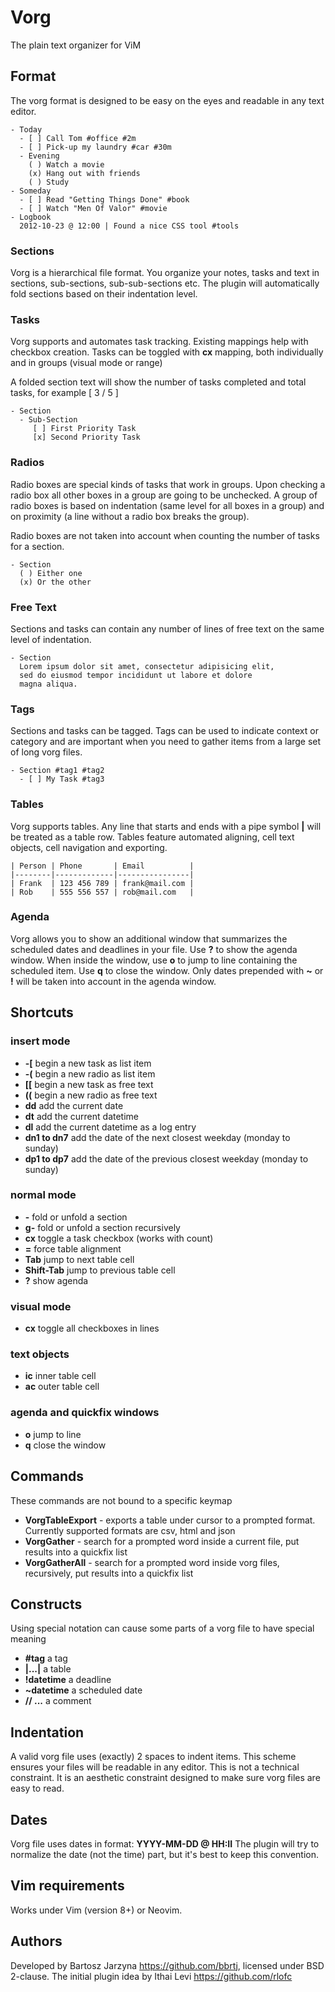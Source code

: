 Vorg
====
The plain text organizer for ViM

Format
------
The vorg format is designed to be easy on the eyes and readable
in any text editor.

```
- Today
  - [ ] Call Tom #office #2m
  - [ ] Pick-up my laundry #car #30m
  - Evening
    ( ) Watch a movie
    (x) Hang out with friends
    ( ) Study
- Someday
  - [ ] Read "Getting Things Done" #book
  - [ ] Watch "Men Of Valor" #movie
- Logbook
  2012-10-23 @ 12:00 | Found a nice CSS tool #tools
```

### Sections
Vorg is a hierarchical file format. You organize your notes, tasks and text in sections, sub-sections, sub-sub-sections etc.
The plugin will automatically fold sections based on their indentation level.

### Tasks
Vorg supports and automates task tracking. Existing mappings help with checkbox creation. Tasks can be toggled with **cx** mapping, both individually and in groups (visual mode or range)

A folded section text will show the number of tasks completed and total tasks, for example [ 3 / 5 ]

```
- Section
  - Sub-Section
     [ ] First Priority Task
     [x] Second Priority Task
```

### Radios
Radio boxes are special kinds of tasks that work in groups. Upon checking a radio box all other boxes in a group are going to be unchecked. A group of radio boxes is based on indentation (same level for all boxes in a group) and on proximity (a line without a radio box breaks the group).

Radio boxes are not taken into account when counting the number of tasks for a section.

```
- Section
  ( ) Either one
  (x) Or the other
```

### Free Text
Sections and tasks can contain any number of lines of free text
on the same level of indentation.

```
- Section
  Lorem ipsum dolor sit amet, consectetur adipisicing elit,
  sed do eiusmod tempor incididunt ut labore et dolore
  magna aliqua.
```

### Tags
Sections and tasks can be tagged. Tags can be used to indicate context
or category and are important when you need to gather items from
a large set of long vorg files.

```
- Section #tag1 #tag2
  - [ ] My Task #tag3
```

### Tables
Vorg supports tables. Any line that starts and ends with a pipe symbol **|** will be treated as a table row.
Tables feature automated aligning, cell text objects, cell navigation and exporting.

```
| Person | Phone       | Email          |
|--------|-------------|----------------|
| Frank  | 123 456 789 | frank@mail.com |
| Rob    | 555 556 557 | rob@mail.com   |
```

### Agenda
Vorg allows you to show an additional window that summarizes the scheduled dates and deadlines in your file. Use **?** to show the agenda window.
When inside the window, use **o** to jump to line containing the scheduled item. Use **q** to close the window.
Only dates prepended with **~** or **!** will be taken into account in the agenda window.

Shortcuts
---------

### insert mode
- **-[** begin a new task as list item
- **-(** begin a new radio as list item
- **[[** begin a new task as free text
- **((** begin a new radio as free text
- **dd** add the current date
- **dt** add the current datetime
- **dl** add the current datetime as a log entry
- **dn1 to dn7** add the date of the next closest weekday (monday to sunday)
- **dp1 to dp7** add the date of the previous closest weekday (monday to sunday)

### normal mode
- **-** fold or unfold a section
- **g-** fold or unfold a section recursively
- **cx** toggle a task checkbox (works with count)
- **=** force table alignment
- **Tab** jump to next table cell
- **Shift-Tab** jump to previous table cell
- **?** show agenda

### visual mode
- **cx** toggle all checkboxes in lines

### text objects
- **ic** inner table cell
- **ac** outer table cell

### agenda and quickfix windows
- **o** jump to line
- **q** close the window

Commands
--------
These commands are not bound to a specific keymap

- **VorgTableExport** - exports a table under cursor to a prompted format. Currently supported formats are csv, html and json
- **VorgGather** - search for a prompted word inside a current file, put results into a quickfix list
- **VorgGatherAll** - search for a prompted word inside vorg files, recursively, put results into a quickfix list

Constructs
----------
Using special notation can cause some parts of a vorg file to have special meaning
- **#tag** a tag
- **|...|** a table
- **!datetime** a deadline
- **~datetime** a scheduled date
- **// ...** a comment

Indentation
-----------
A valid vorg file uses (exactly) 2 spaces to indent items. This scheme ensures your files will be readable in any editor.
This is not a technical constraint. It is an aesthetic constraint designed to make sure vorg files are easy to read.

Dates
-----
Vorg file uses dates in format: **YYYY-MM-DD @ HH:II**
The plugin will try to normalize the date (not the time) part, but it's best to keep this convention.

Vim requirements
----------------

Works under Vim (version 8+) or Neovim.

Authors
---------------
Developed by Bartosz Jarzyna <https://github.com/bbrtj>, licensed under BSD 2-clause.
The initial plugin idea by Ithai Levi <https://github.com/rlofc>

